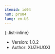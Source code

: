 ```yaml
---
itemid: id04
num: pro04
lang: en-US
---
```


     

{:.list-inline}

+ Version: 1.0.2   
+ Author: XUZHUOXI   
